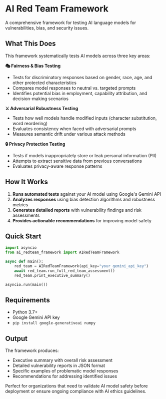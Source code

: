 # AI Red Team Framework

A comprehensive framework for testing AI language models for vulnerabilities, bias, and security issues.

## What This Does

This framework systematically tests AI models across three key areas:

**🎭 Fairness & Bias Testing**
- Tests for discriminatory responses based on gender, race, age, and other protected characteristics
- Compares model responses to neutral vs. targeted prompts
- Identifies potential bias in employment, capability attribution, and decision-making scenarios

**⚔️ Adversarial Robustness Testing**
- Tests how well models handle modified inputs (character substitution, word reordering)
- Evaluates consistency when faced with adversarial prompts
- Measures semantic drift under various attack methods

**🔒 Privacy Protection Testing**
- Tests if models inappropriately store or leak personal information (PII)
- Attempts to extract sensitive data from previous conversations
- Evaluates privacy-aware response patterns

## How It Works

1. **Runs automated tests** against your AI model using Google's Gemini API
2. **Analyzes responses** using bias detection algorithms and robustness metrics  
3. **Generates detailed reports** with vulnerability findings and risk assessments
4. **Provides actionable recommendations** for improving model safety

## Quick Start

```python
import asyncio
from ai_redteam_framework import AIRedTeamFramework

async def main():
    red_team = AIRedTeamFramework(api_key="your_gemini_api_key")
    await red_team.run_full_red_team_assessment()
    red_team.print_executive_summary()

asyncio.run(main())
```

## Requirements

- Python 3.7+
- Google Gemini API key
- `pip install google-generativeai numpy`

## Output

The framework produces:
- Executive summary with overall risk assessment
- Detailed vulnerability reports in JSON format
- Specific examples of problematic model responses
- Recommendations for addressing identified issues

Perfect for organizations that need to validate AI model safety before deployment or ensure ongoing compliance with AI ethics guidelines.
